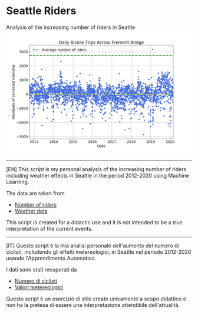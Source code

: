 # Seattle Riders
Analysis of the increasing number of riders in Seattle
![Seattle Riders](Seattle.png)

---------------------------------------------------
[EN] This script is my personal analysis of the increasing number of riders
including weather effects in Seattle in the period 2012-2020
using Machine Learning.


The data are taken from
- [Number of riders](https://data.seattle.gov/Transportation/Fremont-Bridge-Bicycle-Counter/65db-xm6k)
- [Weather data](https://www.ncdc.noaa.gov/cdo-web/search?datasetid=GHCND)

This script is created for a didactic use and it is not intended to be a
true interpretation of the current events.

---------------------------------------------------
[IT] Questo script è la mia analisi personale dell'aumento del numero di
ciclisti, includendo gli effetti metereologici, in Seattle nel periodo 2012-2020
usando l'Apprendimento Automatico.

I dati sono stati recuperati da
- [Numero di ciclisti](https://data.seattle.gov/Transportation/Fremont-Bridge-Bicycle-Counter/65db-xm6k)
- [Valori metereologici](https://www.ncdc.noaa.gov/cdo-web/search?datasetid=GHCND)

Questo script è un esercizio di stile creato unicamente a
scopo didattico e non ha la pretesa di essere una interpretazione
attendibile dell'attualità.
